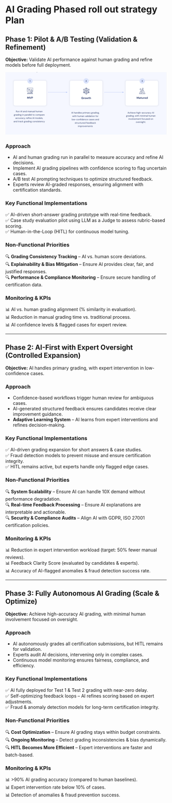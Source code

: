 # AI Grading Phased roll out strategy Plan

## Phase 1: Pilot & A/B Testing (Validation & Refinement)
**Objective:** Validate AI performance against human grading and refine models before full deployment.

![Phased Roll out Strategy](/assets/rollout-strategy.png)

### Approach
- AI and human grading run in parallel to measure accuracy and refine AI decisions.
- Implement AI grading pipelines with confidence scoring to flag uncertain cases.
- A/B test AI prompting techniques to optimize structured feedback.
- Experts review AI-graded responses, ensuring alignment with certification standards.

### Key Functional Implementations
✅ AI-driven short-answer grading prototype with real-time feedback.  
✅ Case study evaluation pilot using LLM as a Judge to assess rubric-based scoring.  
✅ Human-in-the-Loop (HITL) for continuous model tuning.  

### Non-Functional Priorities
🔍 **Grading Consistency Tracking** – AI vs. human score deviations.  
🔍 **Explainability & Bias Mitigation** – Ensure AI provides clear, fair, and justified responses.  
🔍 **Performance & Compliance Monitoring** – Ensure secure handling of certification data.  

### Monitoring & KPIs
📊 AI vs. human grading alignment (% similarity in evaluation).  
📊 Reduction in manual grading time vs. traditional process.  
📊 AI confidence levels & flagged cases for expert review.  

---

## Phase 2: AI-First with Expert Oversight (Controlled Expansion)
**Objective:** AI handles primary grading, with expert intervention in low-confidence cases.

### Approach
- Confidence-based workflows trigger human review for ambiguous cases.
- AI-generated structured feedback ensures candidates receive clear improvement guidance.
- **Adaptive Learning System** – AI learns from expert interventions and refines decision-making.

### Key Functional Implementations
✅ AI-driven grading expansion for short answers & case studies.  
✅ Fraud detection models to prevent misuse and ensure certification integrity.  
✅ HITL remains active, but experts handle only flagged edge cases.  

### Non-Functional Priorities
🔍 **System Scalability** – Ensure AI can handle 10X demand without performance degradation.  
🔍 **Real-time Feedback Processing** – Ensure AI explanations are interpretable and actionable.  
🔍 **Security & Compliance Audits** – Align AI with GDPR, ISO 27001 certification policies.  

### Monitoring & KPIs
📊 Reduction in expert intervention workload (target: 50% fewer manual reviews).  
📊 Feedback Clarity Score (evaluated by candidates & experts).  
📊 Accuracy of AI-flagged anomalies & fraud detection success rate.  

---

## Phase 3: Fully Autonomous AI Grading (Scale & Optimize)
**Objective:** Achieve high-accuracy AI grading, with minimal human involvement focused on oversight.

### Approach
- AI autonomously grades all certification submissions, but HITL remains for validation.
- Experts audit AI decisions, intervening only in complex cases.
- Continuous model monitoring ensures fairness, compliance, and efficiency.

### Key Functional Implementations
✅ AI fully deployed for Test 1 & Test 2 grading with near-zero delay.  
✅ Self-optimizing feedback loops – AI refines scoring based on expert adjustments.  
✅ Fraud & anomaly detection models for long-term certification integrity.  

### Non-Functional Priorities
🔍 **Cost Optimization** – Ensure AI grading stays within budget constraints.  
🔍 **Ongoing Monitoring** – Detect grading inconsistencies & bias dynamically.  
🔍 **HITL Becomes More Efficient** – Expert interventions are faster and batch-based.  

### Monitoring & KPIs
📊 >90% AI grading accuracy (compared to human baselines).  
📊 Expert intervention rate below 10% of cases.  
📊 Detection of anomalies & fraud prevention success.  
